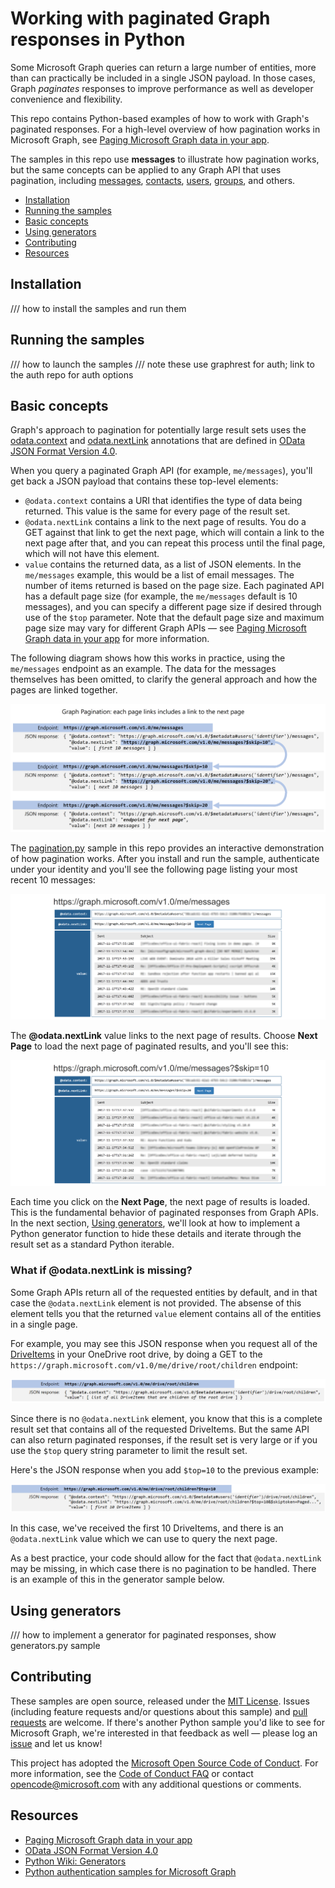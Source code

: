 # Working with paginated Graph responses in Python

Some Microsoft Graph queries can return a large number of entities, more than can practically be included in a single JSON payload. In those cases, Graph _paginates_ responses to improve performance as well as developer convenience and flexibility.

This repo contains Python-based examples of how to work with Graph's paginated responses. For a high-level overview of how pagination works in Microsoft Graph, see [Paging Microsoft Graph data in your app](https://developer.microsoft.com/en-us/graph/docs/concepts/paging).

The samples in this repo use **messages** to illustrate how pagination works, but the same concepts can be applied to any Graph API that uses pagination, including [messages](https://developer.microsoft.com/en-us/graph/docs/api-reference/v1.0/api/user_list_messages), [contacts](https://developer.microsoft.com/en-us/graph/docs/api-reference/v1.0/api/user_list_contacts), [users](https://developer.microsoft.com/en-us/graph/docs/api-reference/v1.0/api/user_list), [groups](https://developer.microsoft.com/en-us/graph/docs/api-reference/v1.0/api/group_list), and others.

* [Installation](#installation)
* [Running the samples](#running-the-samples)
* [Basic concepts](#basic-concepts)
* [Using generators](#using-generators)
* [Contributing](#contributing)
* [Resources](#resources)

## Installation

/// how to install the samples and run them

## Running the samples

/// how to launch the samples
/// note these use graphrest for auth; link to the auth repo for auth options

## Basic concepts

Graph's approach to pagination for potentially large result sets uses the [odata.context](http://docs.oasis-open.org/odata/odata-json-format/v4.0/cs01/odata-json-format-v4.0-cs01.html#_Toc365464685) and [odata.nextLink](http://docs.oasis-open.org/odata/odata-json-format/v4.0/cs01/odata-json-format-v4.0-cs01.html#_Toc365464689) annotations that are defined in [OData JSON Format Version 4.0](docs.oasis-open.org/odata/odata-json-format/v4.0/cs01/odata-json-format-v4.0-cs01.html).

When you query a paginated Graph API (for example, ```me/messages```), you'll get back a JSON payload that contains these top-level elements:

* ```@odata.context``` contains a URI that identifies the type of data being returned. This value is the same for every page of the result set.
* ```@odata.nextLink``` contains a link to the next page of results. You do a GET against that link to get the next page, which will contain a link to the next page after that, and you can repeat this process until the final page, which will not have this element.
* ```value``` contains the returned data, as a list of JSON elements. In the ```me/messages``` example, this would be a list of email messages. The number of items returned is based on the page size. Each paginated API has a default page size (for example, the ```me/messages``` default is 10 messages), and you can specify a different page size if desired through use of the ```$top``` parameter. Note that the default page size and maximum page size may vary for different Graph APIs &mdash; see [Paging Microsoft Graph data in your app](https://developer.microsoft.com/en-us/graph/docs/concepts/paging) for more information.

The following diagram shows how this works in practice, using the ```me/messages``` endpoint as an example. The data for the messages themselves has been omitted, to clarify the general approach and how the pages are linked together.

![pagination example](static/images/pagination-example.png)

The [pagination.py](https://github.com/microsoftgraph/python-sample-pagination/blob/master/pagination.py) sample in this repo provides an interactive demonstration of how pagination works. After you install and run the sample, authenticate under your identity and you'll see the following page listing your most recent 10 messages:

![most recent 10 messages](static/images/pagination-sample.png)

The **@odata.nextLink** value links to the next page of results. Choose **Next Page** to load the next page of paginated results, and you'll see this:

![next 10 messages](static/images/pagination-sample2.png)

Each time you click on the **Next Page**, the next page of results is loaded. This is the fundamental behavior of paginated responses from Graph APIs. In the next section, [Using generators](#using-generators), we'll look at how to implement a Python generator function to hide these details and iterate through the result set as a standard Python iterable.

### What if @odata.nextLink is missing?

Some Graph APIs return all of the requested entities by default, and in that case the ```@odata.nextLink``` element is not provided. The absense of this element tells you that the returned ```value``` element contains all of the entities in a single page.

For example, you may see this JSON response when you request all of the [DriveItems](https://developer.microsoft.com/en-us/graph/docs/api-reference/v1.0/resources/driveitem) in your OneDrive root drive, by doing a GET to the ```https://graph.microsoft.com/v1.0/me/drive/root/children``` endpoint:

![root drive children](static/images/root-drive-children.png)

Since there is no ```@odata.nextLink``` element, you know that this is a complete result set that contains all of the requested DriveItems. But the same API can also return paginated responses, if the result set is very large or if you use the ```$top``` query string parameter to limit the result set.

Here's the JSON response when you add ```$top=10``` to the previous example:

![pagination via $top parameter](static/images/root-drive-children-top.png)

In this case, we've received the first 10 DriveItems, and there is an ```@odata.nextLink``` value which we can use to query the next page.

As a best practice, your code should allow for the fact that ```@odata.nextLink``` may be missing, in which case there is no pagination to be handled. There is an example of this in the generator sample below.

## Using generators

/// how to implement a generator for paginated responses, show generators.py sample

## Contributing

These samples are open source, released under the [MIT License](https://github.com/microsoftgraph/python-sample-pagination/blob/master/LICENSE). Issues (including feature requests and/or questions about this sample) and [pull requests](https://github.com/microsoftgraph/python-sample-pagination/pulls) are welcome. If there's another Python sample you'd like to see for Microsoft Graph, we're interested in that feedback as well &mdash; please log an [issue](https://github.com/microsoftgraph/python-sample-pagination/issues) and let us know!

This project has adopted the [Microsoft Open Source Code of Conduct](https://opensource.microsoft.com/codeofconduct/). For more information, see the [Code of Conduct FAQ](https://opensource.microsoft.com/codeofconduct/faq/) or contact [opencode@microsoft.com](mailto:opencode@microsoft.com) with any additional questions or comments.

## Resources

* [Paging Microsoft Graph data in your app](https://developer.microsoft.com/en-us/graph/docs/concepts/paging)
* [OData JSON Format Version 4.0](http://docs.oasis-open.org/odata/odata-json-format/v4.0/cs01/odata-json-format-v4.0-cs01.html)
* [Python Wiki: Generators](https://wiki.python.org/moin/Generators)
* [Python authentication samples for Microsoft Graph](https://github.com/microsoftgraph/python-sample-auth)
